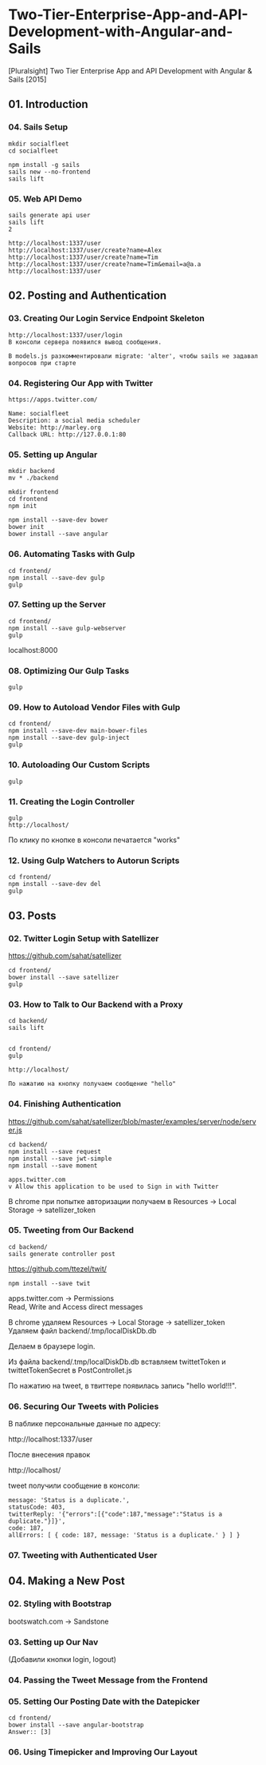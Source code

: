 # Two-Tier-Enterprise-App-and-API-Development-with-Angular-and-Sails
[Pluralsight] Two Tier Enterprise App and API Development with Angular &amp; Sails [2015]


## 01. Introduction


### 04. Sails Setup

    mkdir socialfleet
    cd socialfleet

    npm install -g sails
    sails new --no-frontend
    sails lift


### 05. Web API Demo

    sails generate api user
    sails lift
    2

    http://localhost:1337/user
    http://localhost:1337/user/create?name=Alex
    http://localhost:1337/user/create?name=Tim
    http://localhost:1337/user/create?name=Tim&email=a@a.a
    http://localhost:1337/user


## 02. Posting and Authentication


### 03. Creating Our Login Service Endpoint Skeleton

    http://localhost:1337/user/login
    В консоли сервера появился вывод сообщения.

    В models.js разкомментировали migrate: 'alter', чтобы sails не задавал вопросов при старте


### 04. Registering Our App with Twitter

    https://apps.twitter.com/

    Name: socialfleet
    Description: a social media scheduler
    Website: http://marley.org
    Callback URL: http://127.0.0.1:80


### 05. Setting up Angular

    mkdir backend
    mv * ./backend

    mkdir frontend
    cd frontend
    npm init

    npm install --save-dev bower
    bower init
    bower install --save angular


### 06. Automating Tasks with Gulp

    cd frontend/
    npm install --save-dev gulp
    gulp


### 07. Setting up the Server

    cd frontend/
    npm install --save gulp-webserver
    gulp

localhost:8000


### 08. Optimizing Our Gulp Tasks

    gulp

### 09. How to Autoload Vendor Files with Gulp

    cd frontend/
    npm install --save-dev main-bower-files
    npm install --save-dev gulp-inject
    gulp


### 10. Autoloading Our Custom Scripts

    gulp


### 11. Creating the Login Controller

    gulp
    http://localhost/

По клику по кнопке в консоли печатается "works"


### 12. Using Gulp Watchers to Autorun Scripts

    cd frontend/
    npm install --save-dev del
    gulp


## 03. Posts


### 02. Twitter Login Setup with Satellizer

https://github.com/sahat/satellizer

    cd frontend/
    bower install --save satellizer
    gulp


### 03. How to Talk to Our Backend with a Proxy

    cd backend/
    sails lift


    cd frontend/
    gulp

    http://localhost/

    По нажатию на кнопку получаем сообщение "hello"


### 04. Finishing Authentication

https://github.com/sahat/satellizer/blob/master/examples/server/node/server.js


    cd backend/
    npm install --save request
    npm install --save jwt-simple
    npm install --save moment

    apps.twitter.com
    v Allow this application to be used to Sign in with Twitter

В chrome при попытке авторизации получаем в Resources -> Local Storage -> satellizer_token



### 05. Tweeting from Our Backend

    cd backend/
    sails generate controller post

https://github.com/ttezel/twit/

    npm install --save twit

apps.twitter.com -> Permissions  
Read, Write and Access direct messages  

В chrome удаляем Resources -> Local Storage -> satellizer_token  
Удаляем файл backend/.tmp/localDiskDb.db

Делаем в браузере login.

Из файла backend/.tmp/localDiskDb.db вставляем twittetToken и twittetTokenSecret в PostControllet.js

По нажатию на tweet, в твиттере появилась запись "hello world!!!".


### 06. Securing Our Tweets with Policies

В паблике персональные данные по адресу:

http://localhost:1337/user

После внесения правок

http://localhost/

tweet получили сообщение в консоли:

    message: 'Status is a duplicate.',
    statusCode: 403,
    twitterReply: '{"errors":[{"code":187,"message":"Status is a duplicate."}]}',
    code: 187,
    allErrors: [ { code: 187, message: 'Status is a duplicate.' } ] }


### 07. Tweeting with Authenticated User


## 04. Making a New Post


### 02. Styling with Bootstrap

bootswatch.com -> Sandstone


### 03. Setting up Our Nav

(Добавили кнопки login, logout)


### 04. Passing the Tweet Message from the Frontend


### 05. Setting Our Posting Date with the Datepicker


    cd frontend/
    bower install --save angular-bootstrap
    Answer:: [3]


### 06. Using Timepicker and Improving Our Layout
